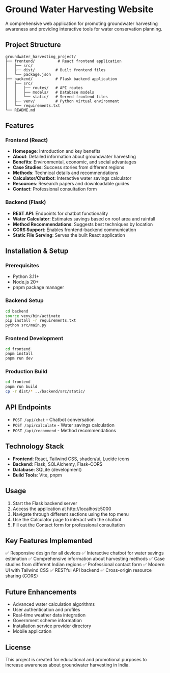 # Ground Water Harvesting Website

A comprehensive web application for promoting groundwater harvesting awareness and providing interactive tools for water conservation planning.

## Project Structure

```
groundwater_harvesting_project/
├── frontend/          # React frontend application
│   ├── src/
│   ├── dist/         # Built frontend files
│   └── package.json
├── backend/          # Flask backend application
│   ├── src/
│   │   ├── routes/   # API routes
│   │   ├── models/   # Database models
│   │   └── static/   # Served frontend files
│   ├── venv/         # Python virtual environment
│   └── requirements.txt
└── README.md
```

## Features

### Frontend (React)
- **Homepage**: Introduction and key benefits
- **About**: Detailed information about groundwater harvesting
- **Benefits**: Environmental, economic, and social advantages
- **Case Studies**: Success stories from different regions
- **Methods**: Technical details and recommendations
- **Calculator/Chatbot**: Interactive water savings calculator
- **Resources**: Research papers and downloadable guides
- **Contact**: Professional consultation form

### Backend (Flask)
- **REST API**: Endpoints for chatbot functionality
- **Water Calculator**: Estimates savings based on roof area and rainfall
- **Method Recommendations**: Suggests best techniques by location
- **CORS Support**: Enables frontend-backend communication
- **Static File Serving**: Serves the built React application

## Installation & Setup

### Prerequisites
- Python 3.11+
- Node.js 20+
- pnpm package manager

### Backend Setup
```bash
cd backend
source venv/bin/activate
pip install -r requirements.txt
python src/main.py
```

### Frontend Development
```bash
cd frontend
pnpm install
pnpm run dev
```

### Production Build
```bash
cd frontend
pnpm run build
cp -r dist/* ../backend/src/static/
```

## API Endpoints

- `POST /api/chat` - Chatbot conversation
- `POST /api/calculate` - Water savings calculation
- `POST /api/recommend` - Method recommendations

## Technology Stack

- **Frontend**: React, Tailwind CSS, shadcn/ui, Lucide icons
- **Backend**: Flask, SQLAlchemy, Flask-CORS
- **Database**: SQLite (development)
- **Build Tools**: Vite, pnpm

## Usage

1. Start the Flask backend server
2. Access the application at http://localhost:5000
3. Navigate through different sections using the top menu
4. Use the Calculator page to interact with the chatbot
5. Fill out the Contact form for professional consultation

## Key Features Implemented

✅ Responsive design for all devices
✅ Interactive chatbot for water savings estimation
✅ Comprehensive information about harvesting methods
✅ Case studies from different Indian regions
✅ Professional contact form
✅ Modern UI with Tailwind CSS
✅ RESTful API backend
✅ Cross-origin resource sharing (CORS)

## Future Enhancements

- Advanced water calculation algorithms
- User authentication and profiles
- Real-time weather data integration
- Government scheme information
- Installation service provider directory
- Mobile application

## License

This project is created for educational and promotional purposes to increase awareness about groundwater harvesting in India.
